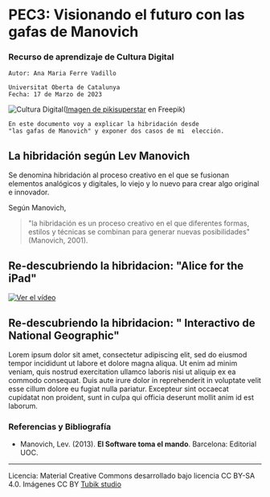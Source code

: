 # PEC3: Visionando el futuro con las gafas de Manovich 

### Recurso de aprendizaje de Cultura Digital 

~~~
Autor: Ana Maria Ferre Vadillo                                 
                                                                            Universitat Oberta de Catalunya
Fecha: 17 de Marzo de 2023
~~~

![Cultura Digital](https://img.freepik.com/vector-gratis/concepto-isometrico-educacion-online_52683-8897.jpg?w=1060&t=st=1684329477~exp=1684330077~hmac=de615282fee17fca9ecc9d6260aa951c07ba8aeb1df480469f31264b08989bf8)(<a href="https://www.freepik.es/vector-gratis/concepto-isometrico-educacion-online_4470747.htm#&position=1&from_view=user">Imagen de pikisuperstar</a> en Freepik) 

~~~
En este documento voy a explicar la hibridación desde 
"las gafas de Manovich" y exponer dos casos de mi  elección.
~~~


## La hibridación según Lev Manovich

Se denomina hibridación al proceso creativo en el que se fusionan elementos analógicos y digitales, lo viejo y lo nuevo para crear algo original e innovador. 

Según Manovich, 
>"la hibridación es un proceso creativo en el que diferentes formas, estilos y técnicas se combinan para generar nuevas posibilidades" (Manovich, 2001).



## Re-descubriendo la hibridacion:  "Alice for the iPad"

[![Ver el vídeo](https://youtu.be/gew68Qj5kxw)](https://youtu.be/gew68Qj5kxw)


## Re-descubriendo la hibridacion: " Interactivo de National Geographic"

Lorem ipsum dolor sit amet, consectetur adipiscing elit, sed do eiusmod tempor incididunt ut labore et dolore magna aliqua. Ut enim ad minim veniam, quis nostrud exercitation ullamco laboris nisi ut aliquip ex ea commodo consequat. Duis aute irure dolor in reprehenderit in voluptate velit esse cillum dolore eu fugiat nulla pariatur. Excepteur sint occaecat cupidatat non proident, sunt in culpa qui officia deserunt mollit anim id est laborum.


### Referencias y Bibliografía

* Manovich, Lev. (2013). **El Software toma el mando**. Barcelona: Editorial UOC. 


----

Licencia: Material Creative Commons desarrollado bajo licencia CC BY-SA 4.0. Imágenes CC BY [Tubik studio](https://blog.tubikstudio.com/how-to-create-original-flat-illustrations-designers-tips/) 
